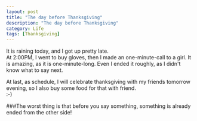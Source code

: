 ```yaml
---
layout: post
title: "The day before Thanksgiving"
description: "The day before Thanksgiving"
category: Life
tags: [Thanksgiving]
---
```

It is raining today, and I got up pretty late.     
At 2:00PM, I went to buy gloves, then I made an one-minute-call to a girl. It is amazing, as it is one-minute-long. Even I ended it roughly, as I didn't know what to say next.

At last, as schedule, I will celebrate thanksgiving with my friends tomorrow evening, so I also buy some food for that with friend.     
:-)     

###The worst thing is that before you say something, something is already ended from the other side!